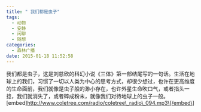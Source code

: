 ```yaml
---
title: " 我们都是虫子"
tags:
  - 动物
  - 安静
  - 闲聊
  - 随想
categories:
  - 森林广播
date: 2015-01-18 11:52:58
---
```


我们都是虫子，这是刘慈欣的科幻小说《三体》第一部结尾写的一句话。生活在地球上的我们，习惯了一切以人类为中心的思考方式，却很少想过，也许在更高维度的生命面前，我们就像是虫子般的渺小存在，也许外星生命吹口气，或者指头一捻，我们就消失了，或者碎成粉末，就像我们对待地球上的虫子一般。   \[embed\]http://www.coletree.com/radio/coletree\_radio\_094.mp3\[/embed\]